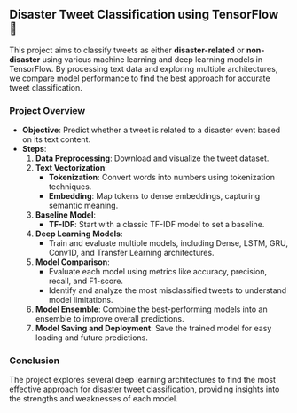 ## Disaster Tweet Classification using TensorFlow 🚨

This project aims to classify tweets as either **disaster-related** or **non-disaster** using various machine learning and deep learning models in TensorFlow. By processing text data and exploring multiple architectures, we compare model performance to find the best approach for accurate tweet classification.

### Project Overview
- **Objective**: Predict whether a tweet is related to a disaster event based on its text content.
- **Steps**:
  1. **Data Preprocessing**: Download and visualize the tweet dataset.
  2. **Text Vectorization**:
     - **Tokenization**: Convert words into numbers using tokenization techniques.
     - **Embedding**: Map tokens to dense embeddings, capturing semantic meaning.
  3. **Baseline Model**:
     - **TF-IDF**: Start with a classic TF-IDF model to set a baseline.
  4. **Deep Learning Models**:
     - Train and evaluate multiple models, including Dense, LSTM, GRU, Conv1D, and Transfer Learning architectures.
  5. **Model Comparison**:
     - Evaluate each model using metrics like accuracy, precision, recall, and F1-score.
     - Identify and analyze the most misclassified tweets to understand model limitations.
  6. **Model Ensemble**: Combine the best-performing models into an ensemble to improve overall predictions.
  7. **Model Saving and Deployment**: Save the trained model for easy loading and future predictions.

### Conclusion
The project explores several deep learning architectures to find the most effective approach for disaster tweet classification, providing insights into the strengths and weaknesses of each model.
